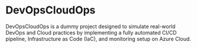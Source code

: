 # DevOpsCloudOps
DevOpsCloudOps is a dummy project designed to simulate real-world DevOps and Cloud practices by implementing a fully automated CI/CD pipeline, Infrastructure as Code (IaC), and monitoring setup on Azure Cloud. 
